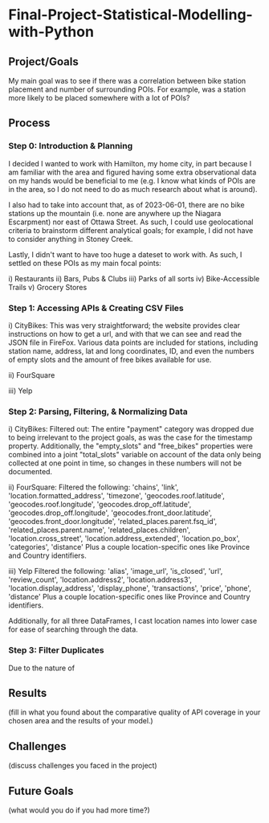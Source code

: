 # Final-Project-Statistical-Modelling-with-Python

## Project/Goals
My main goal was to see if there was a correlation between bike station placement and number of surrounding POIs. For example, was a station more likely to be placed somewhere with a lot of POIs?

## Process
### Step 0: Introduction & Planning
I decided I wanted to work with Hamilton, my home city, in part because I am familiar with the area and figured having some extra observational data on my hands would be beneficial to me (e.g. I know what kinds of POIs are in the area, so I do not need to do as much research about what is around). 

I also had to take into account that, as of 2023-06-01, there are no bike stations up the mountain (i.e. none are anywhere up the Niagara Escarpment) nor east of Ottawa Street. As such, I could use geolocational criteria to brainstorm different analytical goals; for example, I did not have to consider anything in Stoney Creek.

Lastly, I didn't want to have too huge a dateset to work with. As such, I settled on these POIs as my main focal points:

i) Restaurants
ii) Bars, Pubs & Clubs
iii) Parks of all sorts
iv) Bike-Accessible Trails
v) Grocery Stores


### Step 1: Accessing APIs & Creating CSV Files
i) CityBikes:
This was very straightforward; the website provides clear instructions on how to get a url, and with that we can see and read the JSON file in FireFox. Various data points are included for stations, including station name, address, lat and long coordinates, ID, and even the numbers of empty slots and the amount of free bikes available for use. 

ii) FourSquare


iii) Yelp


### Step 2: Parsing, Filtering, & Normalizing Data
i) CityBikes:
Filtered out: The entire "payment" category was dropped due to being irrelevant to the project goals, as was the case for the timestamp property. Additionally, the "empty_slots" and "free_bikes" properties were combined into a joint "total_slots" variable on account of the data only being collected at one point in time, so changes in these numbers will not be documented.

ii) FourSquare:
Filtered the following:
             'chains', 
             'link', 
             'location.formatted_address', 
             'timezone', 
             'geocodes.roof.latitude', 
             'geocodes.roof.longitude', 
             'geocodes.drop_off.latitude', 
             'geocodes.drop_off.longitude',
             'geocodes.front_door.latitude',
             'geocodes.front_door.longitude',
             'related_places.parent.fsq_id',
             'related_places.parent.name',
             'related_places.children',
             'location.cross_street',
             'location.address_extended',
             'location.po_box',
             'categories',
             'distance'
             Plus a couple location-specific ones like Province and Country identifiers.

iii) Yelp
Filtered the following:
              'alias',
              'image_url',
              'is_closed',
              'url',
              'review_count',
              'location.address2',
              'location.address3',
              'location.display_address',
              'display_phone',
              'transactions',
              'price',
              'phone',
              'distance'
              Plus a couple location-specific ones like Province and Country identifiers.

Additionally, for all three DataFrames, I cast location names into lower case for ease of searching through the data.


### Step 3: Filter Duplicates
Due to the nature of 


## Results
(fill in what you found about the comparative quality of API coverage in your chosen area and the results of your model.)

## Challenges 
(discuss challenges you faced in the project)

## Future Goals
(what would you do if you had more time?)
